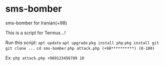 # sms-bomber
sms-bomber for Iranian(+98)

This is a script for Termux...!

Run this script:
`apt update`
`apt upgrade`
`pkg install php`
`pkg install git`
`git clone ...`
`cd sms-bomber`
`php attack.php (+98**********) (0-100)`

Ex:
`php attack.php +989123456789 10`

